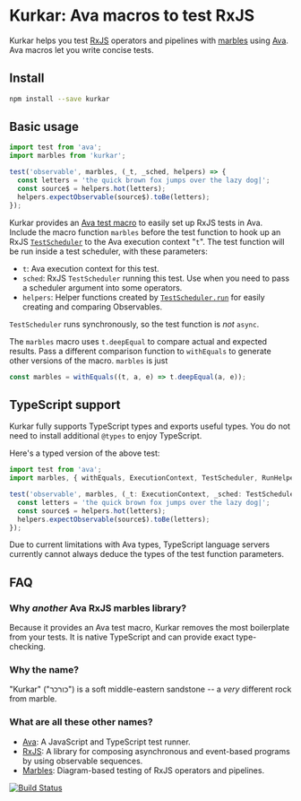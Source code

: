 # Kurkar: Ava macros to test RxJS

Kurkar helps you test [RxJS][rxjs] operators and pipelines with
[marbles][marbles] using [Ava][ava].  Ava macros let you write concise
tests.

## Install

```bash
npm install --save kurkar
```

## Basic usage

```js
import test from 'ava';
import marbles from 'kurkar';

test('observable', marbles, (_t, _sched, helpers) => {
  const letters = 'the quick brown fox jumps over the lazy dog|';
  const source$ = helpers.hot(letters);
  helpers.expectObservable(source$).toBe(letters);
});
```

Kurkar provides an [Ava test macro][macros] to easily set up RxJS
tests in Ava.  Include the macro function `marbles` before the test
function to hook up an RxJS [`TestScheduler`][TestScheduler] to the
Ava execution context "`t`".  The test function will be run inside a
test scheduler, with these parameters:
* `t`: Ava execution context for this test.
* `sched`: RxJS `TestScheduler` running this test.  Use when you need
  to pass a scheduler argument into some operators.
* `helpers`: Helper functions created by
  [`TestScheduler.run`][TestScheduler.run] for easily creating and
  comparing Observables.

`TestScheduler` runs synchronously, so the test function is _not_
`async`.

The `marbles` macro uses `t.deepEqual` to compare actual and expected
results.  Pass a different comparison function to `withEquals` to
generate other versions of the macro.  `marbles` is just
```js
const marbles = withEquals((t, a, e) => t.deepEqual(a, e));
```

## TypeScript support

Kurkar fully supports TypeScript types and exports useful types.  You
do not need to install additional `@types` to enjoy TypeScript.

Here's a typed version of the above test:
```ts
import test from 'ava';
import marbles, { withEquals, ExecutionContext, TestScheduler, RunHelpers } from 'kurkar';

test('observable', marbles, (_t: ExecutionContext, _sched: TestScheduler, helpers: RunHelpers) => {
  const letters = 'the quick brown fox jumps over the lazy dog|';
  const source$ = helpers.hot(letters);
  helpers.expectObservable(source$).toBe(letters);
});
```

Due to current limitations with Ava types, TypeScript language servers
currently cannot always deduce the types of the test function parameters.

## FAQ

### Why _another_ Ava RxJS marbles library?

Because it provides an Ava test macro, Kurkar removes the most
boilerplate from your tests.  It is native TypeScript and can provide
exact type-checking.

### Why the name?

"Kurkar" ("כורכר") is a soft middle-eastern sandstone -- a _very_ different rock from marble.

### What are all these other names?

* [Ava][ava]: A JavaScript and TypeScript test runner.
* [RxJS][rxjs]: A library for composing asynchronous and event-based
  programs by using observable sequences.
* [Marbles][marbles]: Diagram-based testing of RxJS operators and pipelines.

[![Build Status][status.image]][status.link]

[ava]: https://github.com/avajs/ava
[rxjs]: http://rxjs-dev.firebaseapp.com/
[marbles]: https://github.com/ReactiveX/rxjs/blob/master/doc/marble-testing.md
[macros]: https://github.com/avajs/ava/blob/master/docs/01-writing-tests.md#reusing-test-logic-through-macros
[testscheduler]: https://rxjs-dev.firebaseapp.com/api/testing/TestScheduler
[testscheduler.run]: https://rxjs-dev.firebaseapp.com/api/testing/TestScheduler#run-
[status.link]: https://cirrus-ci.com/github/binaris/kurkar
[status.image]: https://api.cirrus-ci.com/github/binaris/kurkar.svg
